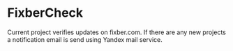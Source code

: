 # FixberCheck

Current project verifies updates on fixber.com.
If there are any new projects a notification email is send using Yandex mail service.